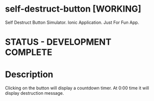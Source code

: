 # self-destruct-button [WORKING]
Self Destruct Button Simulator. Ionic Application.
Just For Fun App.

# STATUS - DEVELOPMENT COMPLETE

# Description
Clicking on the button will display a countdown timer.
At 0:00 time it will display destruction message.

